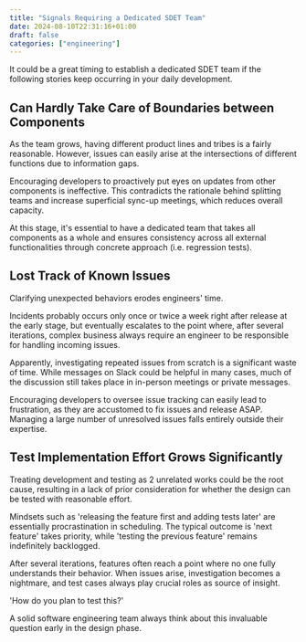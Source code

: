 ```yaml
---
title: "Signals Requiring a Dedicated SDET Team"
date: 2024-08-10T22:31:16+01:00
draft: false
categories: ["engineering"]
---
```


It could be a great timing to establish a dedicated SDET team if the following stories keep occurring in your daily development. 

<!--more-->


## Can Hardly Take Care of Boundaries between Components

As the team grows, having different product lines and tribes is a fairly reasonable. However, issues can easily arise at the intersections of different functions due to information gaps.

Encouraging developers to proactively put eyes on updates from other components is ineffective. This contradicts the rationale behind splitting teams and increase superficial sync-up meetings, which reduces overall capacity.

At this stage, it's essential to have a dedicated team that takes all components as a whole and ensures consistency across all external functionalities through concrete approach (i.e. regression tests).

## Lost Track of Known Issues

Clarifying unexpected behaviors erodes engineers' time.

Incidents probably occurs only once or twice a week right after release at the early stage, but eventually escalates to the point where, after several iterations, complex business always require an engineer to be responsible for handling incoming issues.

Apparently, investigating repeated issues from scratch is a significant waste of time. While messages on Slack could be helpful in many cases, much of the discussion still takes place in in-person meetings or private messages.

Encouraging developers to oversee issue tracking can easily lead to frustration, as they are accustomed to fix issues and release ASAP. Managing a large number of unresolved issues falls entirely outside their expertise.

## Test Implementation Effort Grows Significantly

Treating development and testing as 2 unrelated works could be the root cause, resulting in a lack of prior consideration for whether the design can be tested with reasonable effort.

Mindsets such as 'releasing the feature first and adding tests later' are essentially procrastination in scheduling. The typical outcome is 'next feature' takes priority, while 'testing the previous feature' remains indefinitely backlogged.

After several iterations, features often reach a point where no one fully understands their behavior. When issues arise, investigation becomes a nightmare, and test cases always play crucial roles as source of insight.

'How do you plan to test this?'

A solid software engineering team always think about this invaluable question early in the design phase.
